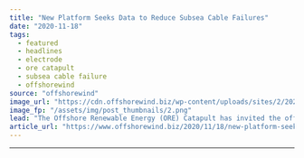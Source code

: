 ```yaml
---
title: "New Platform Seeks Data to Reduce Subsea Cable Failures"
date: "2020-11-18"
tags: 
  - featured
  - headlines
  - electrode
  - ore catapult
  - subsea cable failure
  - offshorewind
source: "offshorewind"
image_url: "https://cdn.offshorewind.biz/wp-content/uploads/sites/2/2020/11/18095440/New-Platform-Seeks-Data-to-Reduce-Subsea-Cable-Failures-e1605689748175.png"
image_fp: "/assets/img/post_thumbnails/2.png"
lead: "The Offshore Renewable Energy (ORE) Catapult has invited the offshore wind sector to sign"
article_url: "https://www.offshorewind.biz/2020/11/18/new-platform-seeks-data-to-reduce-subsea-cable-failures/"
---
```


---
